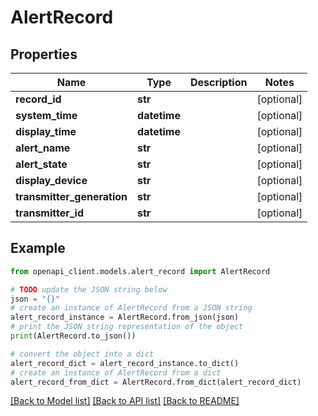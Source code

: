 # AlertRecord


## Properties

Name | Type | Description | Notes
------------ | ------------- | ------------- | -------------
**record_id** | **str** |  | [optional] 
**system_time** | **datetime** |  | [optional] 
**display_time** | **datetime** |  | [optional] 
**alert_name** | **str** |  | [optional] 
**alert_state** | **str** |  | [optional] 
**display_device** | **str** |  | [optional] 
**transmitter_generation** | **str** |  | [optional] 
**transmitter_id** | **str** |  | [optional] 

## Example

```python
from openapi_client.models.alert_record import AlertRecord

# TODO update the JSON string below
json = "{}"
# create an instance of AlertRecord from a JSON string
alert_record_instance = AlertRecord.from_json(json)
# print the JSON string representation of the object
print(AlertRecord.to_json())

# convert the object into a dict
alert_record_dict = alert_record_instance.to_dict()
# create an instance of AlertRecord from a dict
alert_record_from_dict = AlertRecord.from_dict(alert_record_dict)
```
[[Back to Model list]](../README.md#documentation-for-models) [[Back to API list]](../README.md#documentation-for-api-endpoints) [[Back to README]](../README.md)



